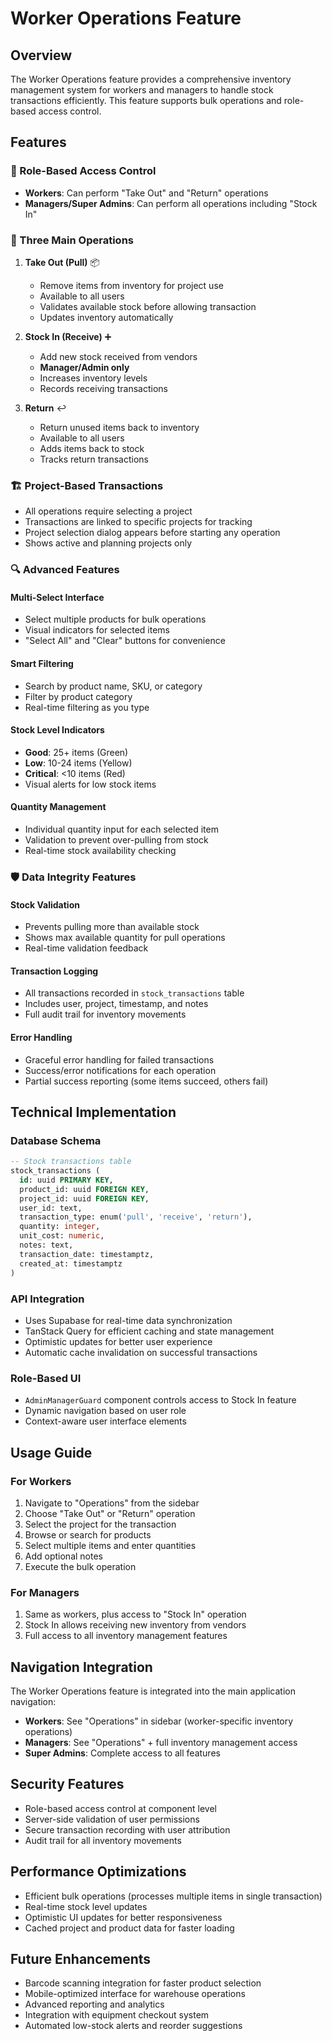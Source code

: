 # Worker Operations Feature

## Overview
The Worker Operations feature provides a comprehensive inventory management system for workers and managers to handle stock transactions efficiently. This feature supports bulk operations and role-based access control.

## Features

### 🔐 Role-Based Access Control
- **Workers**: Can perform "Take Out" and "Return" operations
- **Managers/Super Admins**: Can perform all operations including "Stock In"

### 🎯 Three Main Operations

1. **Take Out (Pull)** 📦
   - Remove items from inventory for project use
   - Available to all users
   - Validates available stock before allowing transaction
   - Updates inventory automatically

2. **Stock In (Receive)** ➕
   - Add new stock received from vendors
   - **Manager/Admin only**
   - Increases inventory levels
   - Records receiving transactions

3. **Return** ↩️
   - Return unused items back to inventory
   - Available to all users
   - Adds items back to stock
   - Tracks return transactions

### 🏗️ Project-Based Transactions
- All operations require selecting a project
- Transactions are linked to specific projects for tracking
- Project selection dialog appears before starting any operation
- Shows active and planning projects only

### 🔍 Advanced Features

#### Multi-Select Interface
- Select multiple products for bulk operations
- Visual indicators for selected items
- "Select All" and "Clear" buttons for convenience

#### Smart Filtering
- Search by product name, SKU, or category
- Filter by product category
- Real-time filtering as you type

#### Stock Level Indicators
- **Good**: 25+ items (Green)
- **Low**: 10-24 items (Yellow)  
- **Critical**: <10 items (Red)
- Visual alerts for low stock items

#### Quantity Management
- Individual quantity input for each selected item
- Validation to prevent over-pulling from stock
- Real-time stock availability checking

### 🛡️ Data Integrity Features

#### Stock Validation
- Prevents pulling more than available stock
- Shows max available quantity for pull operations
- Real-time validation feedback

#### Transaction Logging
- All transactions recorded in `stock_transactions` table
- Includes user, project, timestamp, and notes
- Full audit trail for inventory movements

#### Error Handling
- Graceful error handling for failed transactions
- Success/error notifications for each operation
- Partial success reporting (some items succeed, others fail)

## Technical Implementation

### Database Schema
```sql
-- Stock transactions table
stock_transactions (
  id: uuid PRIMARY KEY,
  product_id: uuid FOREIGN KEY,
  project_id: uuid FOREIGN KEY,
  user_id: text,
  transaction_type: enum('pull', 'receive', 'return'),
  quantity: integer,
  unit_cost: numeric,
  notes: text,
  transaction_date: timestamptz,
  created_at: timestamptz
)
```

### API Integration
- Uses Supabase for real-time data synchronization
- TanStack Query for efficient caching and state management
- Optimistic updates for better user experience
- Automatic cache invalidation on successful transactions

### Role-Based UI
- `AdminManagerGuard` component controls access to Stock In feature
- Dynamic navigation based on user role
- Context-aware user interface elements

## Usage Guide

### For Workers
1. Navigate to "Operations" from the sidebar
2. Choose "Take Out" or "Return" operation
3. Select the project for the transaction
4. Browse or search for products
5. Select multiple items and enter quantities
6. Add optional notes
7. Execute the bulk operation

### For Managers
1. Same as workers, plus access to "Stock In" operation
2. Stock In allows receiving new inventory from vendors
3. Full access to all inventory management features

## Navigation Integration

The Worker Operations feature is integrated into the main application navigation:

- **Workers**: See "Operations" in sidebar (worker-specific inventory operations)
- **Managers**: See "Operations" + full inventory management access
- **Super Admins**: Complete access to all features

## Security Features

- Role-based access control at component level
- Server-side validation of user permissions
- Secure transaction recording with user attribution
- Audit trail for all inventory movements

## Performance Optimizations

- Efficient bulk operations (processes multiple items in single transaction)
- Real-time stock level updates
- Optimistic UI updates for better responsiveness
- Cached project and product data for faster loading

## Future Enhancements

- Barcode scanning integration for faster product selection
- Mobile-optimized interface for warehouse operations
- Advanced reporting and analytics
- Integration with equipment checkout system
- Automated low-stock alerts and reorder suggestions
